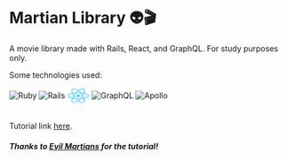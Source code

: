 # Martian Library 👽🎬
A movie library made with Rails, React, and GraphQL. For study purposes only.

<div style="display: inline_block">
  <p>Some technologies used:</p>
  <img align="center" alt="Ruby" height="30" width="40" src="https://cdn.jsdelivr.net/gh/devicons/devicon/icons/ruby/ruby-original.svg">
  <img align="center" alt="Rails" height="30" width="40" src="https://cdn.jsdelivr.net/gh/devicons/devicon/icons/rails/rails-original-wordmark.svg">
  <img align="center" alt="React" height="30" width="40" src="https://raw.githubusercontent.com/devicons/devicon/master/icons/react/react-original.svg">
  <img align="center" alt="GraphQL" height="30" width="40" src="https://cdn.jsdelivr.net/gh/devicons/devicon/icons/graphql/graphql-plain.svg">
  <img align="center" alt="Apollo" height="30" width="40" src="https://iconape.com/wp-content/files/ke/21383/svg/apollo-graphql-compact.svg">
</div><br>

Tutorial link [here](https://evilmartians.com/chronicles/graphql-on-rails-1-from-zero-to-the-first-query).

##### Thanks to [Evil Martians](https://github.com/evilmartians) for the tutorial!
